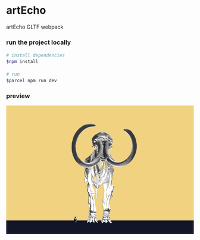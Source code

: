 # artEcho

artEcho GLTF webpack

### run the project locally

```bash
# install dependencies
$npm install

# run
$parcel npm run dev

```


### preview
![vase-mammoth](../img/model_00.png)
